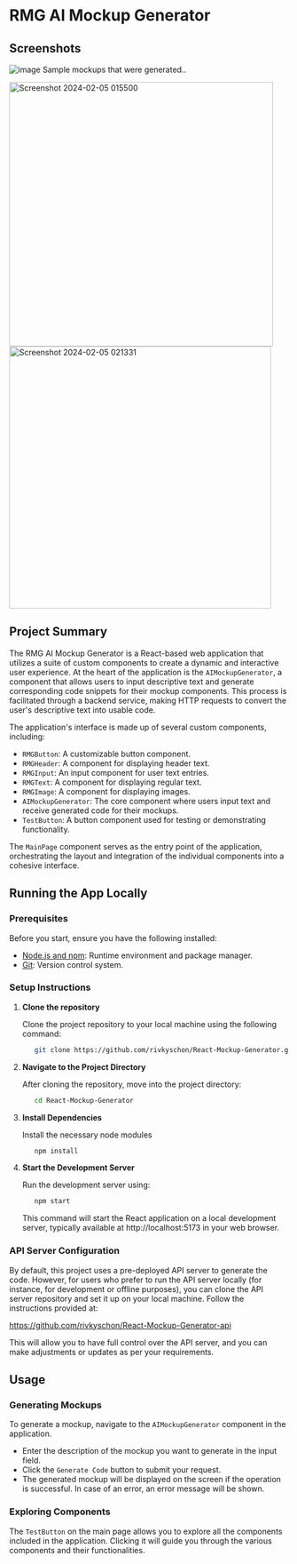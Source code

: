 # RMG AI Mockup Generator

## Screenshots

![image](https://github.com/rivkyschon/React-Mockup-Generator/assets/113901370/1f2b29b2-5050-497e-ba60-7e413476bd25)
Sample mockups that were generated..

<img width="476" alt="Screenshot 2024-02-05 015500" src="https://github.com/rivkyschon/React-Mockup-Generator/assets/113901370/42a10ff4-139e-47f0-9225-6a57d0354fd8">

<img width="472" alt="Screenshot 2024-02-05 021331" src="https://github.com/rivkyschon/React-Mockup-Generator/assets/113901370/946c191c-0f01-471f-8b8f-5f27baa24848">

## Project Summary

The RMG AI Mockup Generator is a React-based web application that utilizes a suite of custom components to create a dynamic and interactive user experience. At the heart of the application is the `AIMockupGenerator`, a component that allows users to input descriptive text and generate corresponding code snippets for their mockup components. This process is facilitated through a backend service, making HTTP requests to convert the user's descriptive text into usable code.

The application's interface is made up of several custom components, including:

- `RMGButton`: A customizable button component.
- `RMGHeader`: A component for displaying header text.
- `RMGInput`: An input component for user text entries.
- `RMGText`: A component for displaying regular text.
- `RMGImage`: A component for displaying images.
- `AIMockupGenerator`: The core component where users input text and receive generated code for their mockups.
- `TestButton`: A button component used for testing or demonstrating functionality.

The `MainPage` component serves as the entry point of the application, orchestrating the layout and integration of the individual components into a cohesive interface.

## Running the App Locally

### Prerequisites

Before you start, ensure you have the following installed:
- [Node.js and npm](https://nodejs.org/en/): Runtime environment and package manager.
- [Git](https://git-scm.com/): Version control system.

### Setup Instructions

1. **Clone the repository**

   Clone the project repository to your local machine using the following command:

   ```sh
      git clone https://github.com/rivkyschon/React-Mockup-Generator.git
   ```

2. **Navigate to the Project Directory**

   After cloning the repository, move into the project directory:

   ```sh
      cd React-Mockup-Generator
   ```
3. **Install Dependencies**

   Install the necessary node modules
   ```sh
      npm install
   ```

4. **Start the Development Server**

   Run the development server using:
   
   ```sh
      npm start
   ```
   This command will start the React application on a local development server, typically available at http://localhost:5173 in your web browser.


### API Server Configuration

   By default, this project uses a pre-deployed API server to generate the code. However, for users who prefer to run the API server locally (for instance, for development       or offline purposes), you can clone the API server repository and set it up on your local machine. Follow the instructions provided at:

   https://github.com/rivkyschon/React-Mockup-Generator-api

   This will allow you to have full control over the API server, and you can make adjustments or updates as per your requirements.

## Usage

### Generating Mockups

To generate a mockup, navigate to the `AIMockupGenerator` component in the application.

- Enter the description of the mockup you want to generate in the input field.
- Click the `Generate Code` button to submit your request.
- The generated mockup  will be displayed on the screen if the operation is successful. In case of an error, an error message will be shown.

### Exploring Components

The `TestButton` on the main page allows you to explore all the components included in the application. Clicking it will guide you through the various components and their functionalities.
